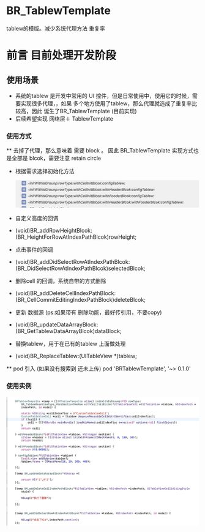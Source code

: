 # BR_TablewTemplate
tablew的模版。减少系统代理方法 重复率

# 前言 目前处理开发阶段

## 使用场景
 * 系统的tablew 是开发中常用的 UI 控件，但是日常使用中，使用它的时候，需要实现很多代理，，如果 多个地方使用了tablew，那么代理就造成了重复率比较高，因此 诞生了BR_TablewTemplate (目前实现)
 * 后续希望实现 网络层＋ TablewTemplate
 
### 使用方式 
 ** 去掉了代理，那么意味着 需要 block 。 因此 BR_TablewTemplate 实现方式也是全部是 blcok，需要注意 retain circle
 * 根据需求选择初始化方法
 
   ![图片加载](BR_TablewTemplate/Resource/init_method.png)
 
 * 自定义高度的回调
  - (void)BR_addRowHeightBlcok:(BR_HeightForRowAtIndexPathBlcok)rowHeight;
 * 点击事件的回调
 - (void)BR_addDidSelectRowAtIndexPathBlcok:(BR_DidSelectRowAtIndexPathBlcok)selectedBlcok;
 * 删除cell 的回调，系统自带的方式删除
 - (void)BR_addDeleteCellIndexPathBlock:(BR_CellCommitEditingIndexPathBlock)deleteBlcok;
 * 更新 数据源  (ps:如果带有 删除功能，最好传引用，不要copy)
 - (void)BR_updateDataArrayBlock:(BR_GetTablewDataArrayBlcok)dataBlock;
 * 替换tablew，用于在已有的tablew 上面做处理
 - (void)BR_ReplaceTablew:(UITableView *)tablew;

 ** pod 引入 (如果没有搜索到 还未上传)
    pod 'BRTablewTemplate', '~> 0.1.0'
    
    
### 使用实例

  ![图片加载](BR_TablewTemplate/Resource/user_demo.png)
